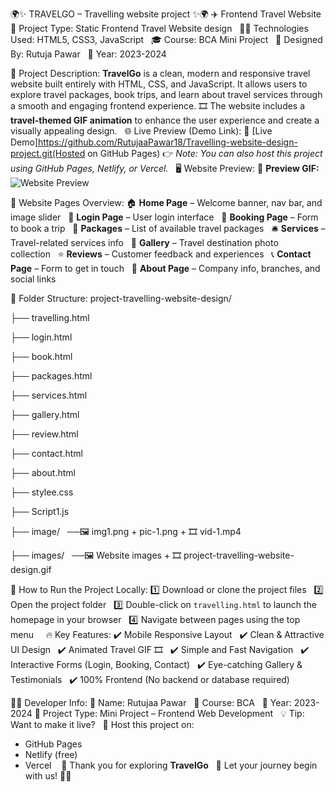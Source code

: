 

🌍✨ TRAVELGO – Travelling website project ✨🌍
✈️ Frontend Travel Website
📁 Project Type: Static Frontend Travel Website design  
👩‍💻 Technologies Used: HTML5, CSS3, JavaScript  
🎓 Course: BCA Mini Project  
🎨 Designed By: Rutuja Pawar  
📅 Year: 2023-2024

📝 Project Description:
**TravelGo** is a clean, modern and responsive travel website built entirely with HTML, CSS, and JavaScript. It allows users to explore travel packages, book trips, and learn about travel services through a smooth and engaging frontend experience.
🎞️ The website includes a **travel-themed GIF animation** to enhance the user experience and create a visually appealing design.
 
🌐 Live Preview (Demo Link):
 📎 [Live Demo]https://github.com/RutujaaPawar18/Travelling-website-design-project.git(Hosted on GitHub Pages)
👉 _Note: You can also host this project using GitHub Pages, Netlify, or Vercel._
 
🖥️ Website Preview:
🎥 **Preview GIF:**  
![Website Preview](images/website.gif)

📂 Website Pages Overview:
🏠 **Home Page** – Welcome banner, nav bar, and image slider  
🔐 **Login Page** – User login interface  
🧳 **Booking Page** – Form to book a trip  
🎒 **Packages** – List of available travel packages  
🛎️ **Services** – Travel-related services info  
📸 **Gallery** – Travel destination photo collection  
⭐ **Reviews** – Customer feedback and experiences  
📞 **Contact Page** – Form to get in touch  
👥 **About Page** – Company info, branches, and social links


📁 Folder Structure:
project-travelling-website-design/ 

├── travelling.html 

├── login.html  

├── book.html  

├── packages.html 

├── services.html 

├── gallery.html  

├── review.html  

├── contact.html  

├── about.html  

├── stylee.css  

├── Script1.js 

├── image/  
  ──🖼️ img1.png + pic-1.png + 🎞️ vid-1.mp4

├── images/  
 ──🖼️ Website images + 🎞️ project-travelling-website-design.gif  


🚀 How to Run the Project Locally:
1️⃣ Download or clone the project files  
2️⃣ Open the project folder  
3️⃣ Double-click on `travelling.html` to launch the homepage in your browser  
4️⃣ Navigate between pages using the top menu  
 
🔥 Key Features:
✔️ Mobile Responsive Layout  
✔️ Clean & Attractive UI Design  
✔️ Animated Travel GIF 🎞️  
✔️ Simple and Fast Navigation  
✔️ Interactive Forms (Login, Booking, Contact)  
✔️ Eye-catching Gallery & Testimonials  
✔️ 100% Frontend (No backend or database required)

👩‍💻 Developer Info:
👤 Name: Rutujaa Pawar  
🏫 Course: BCA  
📅 Year: 2023-2024
📍 Project Type: Mini Project – Frontend Web Development
 
💡 Tip:
Want to make it live?  
🎯 Host this project on:  
- GitHub Pages  
- Netlify (free)  
- Vercel
    
🚀 Thank you for exploring **TravelGo**  
🧭 Let your journey begin with us! 🌴🛫
